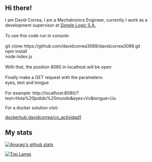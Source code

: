 ## Hi there! 


<p>I am David Correa, I am a Mechatronics Engineer, currently I work as a development supervisor at <a href="https://www.simplelogic.org">Simple Logic S.A. </a></br>
</br>
To use this code run in console:
</br>
</br>
git clone https://github.com/davidcorrea3089/davidcorrea3089.git
</br>
npm install
</br>
node index.js
</br>
</br>
With that, the position 8080 in localhost will be open
</br>
</br>
Finally make a GET request with the parameters:
</br>
eyes, text and tongue
</br>
</br>
For example: http://localhost:8080/?text=Hola%20jodido%20mundo&eyes=Vv&tongue=Uu
</br>

</p> 

<p>For a docker solution visit:

<a href="https://hub.docker.com/r/davidcorrea/cn_actividad1">dockerhub davidcorrea/cn_actividad1 </a>

</p>

## My stats

[![Anurag's github stats](https://github-readme-stats.vercel.app/api?username=davidcorrea3089&show_icons=true&theme=onedark)](https://github.com/davidcorrea3089/github-readme-stats)

[![Top Langs](https://github-readme-stats.vercel.app/api/top-langs/?username=davidcorrea3089&layout=compact)](https://github.com/davidcorrea3089/github-readme-stats)
